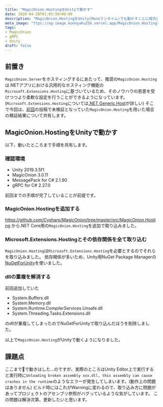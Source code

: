 ```yaml
---
title: "MagicOnion.HostingをUnityで動かす"
date: 2020-04-28T01:05:59+09:00
description: "MagicOnion.HostingをUnity(Monoランタイム)でも動かすことに成功しました。"
meta_image: "ttps://og-image.konnyaku256.vercel.app/MagicOnion.HostingをUnityで動かす.png?theme=konnyaku256&fontSize=100px&author=@konnyaku256&blogTitle=こんにゃくの日記"
tags:
- MagicOnion
- gRPC
- Unity
draft: false
---
```


## 前置き
`MagicOnion.Server`をホスティングするにあたって、推奨の`MagicOnion.Hosting`は.NETアプリにおける汎用的なホスティング機能の`Microsoft.Extensions.Hosting`に基づいているため、そのノウハウの恩恵を受けつつより柔軟な設定を行うことができるようになっています。(`Microsoft.Extensions.Hosting`については[.NET Generic Host](https://docs.microsoft.com/en-us/aspnet/core/fundamentals/host/generic-host?view=aspnetcore-2.2)が詳しい)
そこで今回は、[前回](https://blog.konnyaku256.dev/posts/magiconion-server-on-unity/)の投稿で未検証となっていた`MagicOnion.Hosting`を用いた場合の検証結果について共有します。

## MagicOnion.HostingをUnityで動かす
以下、動いたところまで手順を共有します。

### 確認環境
- Unity 2019.3.5f1
- MagicOnion 3.0.11
- MessagePack for C# 2.1.90
- gRPC for C# 2.27.0

前回までの手順が完了していることが前提です。

### MagicOnion.Hostingを追加する
https://github.com/Cysharp/MagicOnion/tree/master/src/MagicOnion.Hosting から.NET Core用の`MagicOnion.Hosting`を追加で取り込みました。

### Microsoft.Extensions.Hostingとその依存関係を全て取り込む
`MagicOnion.Hosting`は`Microsoft.Extensions.Hosting`を必要とするのでそれらを取り込みました。
依存関係が多いため、Unity用NuGet Package Managerの[NuGetForUnity](https://github.com/GlitchEnzo/NuGetForUnity)を使いました。

### dllの重複を解消する
前回追加していた
- System.Buffers.dll
- System.Memory.dll
- System.Runtime.CompilerServices.Unsafe.dll
- System.Threading.Tasks.Extensions.dll

のdllが重複してしまったのでNuGetForUnityで取り込んだほうを削除しました。

以上で`MagicOnion.Hosting`がUnityで動くようになりました。

## 課題点
ここまでで動きはした...のですが、実際のところはUnity Editor上で実行すると実行時に`Unloading broken assembly xxx.dll, this assembly can cause crashes in the runtime`のようなエラーが発生してしまいます。(動作上の問題はありません)
ビルド時にはこれがWarningに変わるので、取り込み方に問題があってプロジェクトのアセンブリ参照がバグっているような気がしています。
この問題は解決次第、更新したいと思います。
